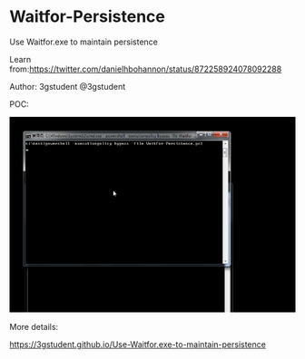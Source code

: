 # Waitfor-Persistence
Use Waitfor.exe to maintain persistence

Learn from:https://twitter.com/danielhbohannon/status/872258924078092288

Author: 3gstudent @3gstudent

POC:

![Alt text](https://raw.githubusercontent.com/3gstudent/Waitfor-Persistence/master/1.gif)

More details:

https://3gstudent.github.io/Use-Waitfor.exe-to-maintain-persistence
